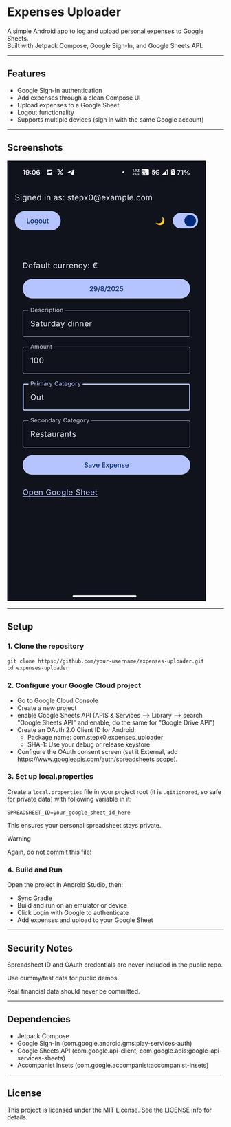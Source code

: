 # Expenses Uploader

A simple Android app to log and upload personal expenses to Google Sheets.  
Built with Jetpack Compose, Google Sign-In, and Google Sheets API.

---

## Features

- Google Sign-In authentication
- Add expenses through a clean Compose UI
- Upload expenses to a Google Sheet
- Logout functionality
- Supports multiple devices (sign in with the same Google account)

---

## Screenshots

![App Screenshot](docs/Screenshot_20250829-190654.png)

---

## Setup

### 1. Clone the repository

```
git clone https://github.com/your-username/expenses-uploader.git
cd expenses-uploader
```

### 2. Configure your Google Cloud project

- Go to Google Cloud Console
- Create a new project
- enable Google Sheets API (APIS & Services --> Library --> search "Google Sheets API" and enable, do the same for "Google Drive API")
- Create an OAuth 2.0 Client ID for Android:
    - Package name: com.stepx0.expenses_uploader
    - SHA-1: Use your debug or release keystore
- Configure the OAuth consent screen (set it External, add https://www.googleapis.com/auth/spreadsheets scope).

### 3. Set up local.properties

Create a `local.properties` file in your project root (it is `.gitignored`, so safe for private data) with following variable in it:

```
SPREADSHEET_ID=your_google_sheet_id_here
```

This ensures your personal spreadsheet stays private.

> [!WARNING]
> Again, do not commit this file!

### 4. Build and Run

Open the project in Android Studio, then:

- Sync Gradle
- Build and run on an emulator or device
- Click Login with Google to authenticate
- Add expenses and upload to your Google Sheet

---

## Security Notes

Spreadsheet ID and OAuth credentials are never included in the public repo.

Use dummy/test data for public demos.

Real financial data should never be committed.

---

## Dependencies

- Jetpack Compose
- Google Sign-In (com.google.android.gms:play-services-auth)
- Google Sheets API (com.google.api-client, com.google.apis:google-api-services-sheets)
- Accompanist Insets (com.google.accompanist:accompanist-insets)

---

## License

This project is licensed under the MIT License. See the [LICENSE](https://en.wikipedia.org/wiki/MIT_License) info for details.
